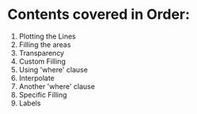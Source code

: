 # Contents covered in Order:
1. Plotting the Lines
2. Filling the areas
3. Transparency
4. Custom Filling
5. Using 'where' clause 
6. Interpolate
7. Another 'where' clause
8. Specific Filling
9. Labels